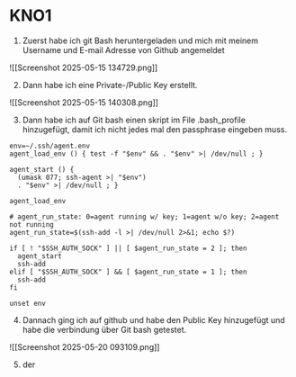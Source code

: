 # KNO1

1. Zuerst habe ich git Bash heruntergeladen und mich mit meinem Username und E-mail Adresse von Github angemeldet

![[Screenshot 2025-05-15 134729.png]]

2. Dann habe ich eine Private-/Public Key erstellt.

![[Screenshot 2025-05-15 140308.png]]


3. Dann habe ich auf Git bash einen skript im File .bash_profile hinzugefügt, damit ich nicht jedes mal den passphrase eingeben muss.

```
env=~/.ssh/agent.env
agent_load_env () { test -f "$env" && . "$env" >| /dev/null ; }

agent_start () {
  (umask 077; ssh-agent >| "$env")
  . "$env" >| /dev/null ; }

agent_load_env

# agent_run_state: 0=agent running w/ key; 1=agent w/o key; 2=agent not running
agent_run_state=$(ssh-add -l >| /dev/null 2>&1; echo $?)

if [ ! "$SSH_AUTH_SOCK" ] || [ $agent_run_state = 2 ]; then
  agent_start
  ssh-add
elif [ "$SSH_AUTH_SOCK" ] && [ $agent_run_state = 1 ]; then
  ssh-add
fi

unset env

```



4. Dannach ging ich auf github und habe den Public Key hinzugefügt und habe die verbindung über Git bash getestet.

![[Screenshot 2025-05-20 093109.png]]

5. der

